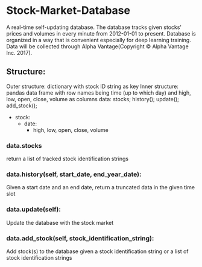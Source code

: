 # Stock-Market-Database

A real-time self-updating database. The database tracks given stocks' prices and volumes in every minute from 2012-01-01 to present. Database is organized in a way that is convenient especially for deep learning training. Data will be collected through Alpha Vantage(Copyright © Alpha Vantage Inc. 2017). 

## Structure:
Outer structure: dictionary with stock ID string as key
Inner structure: pandas data frame with row names being time (up to which day) and high, low, open, close, volume as columns
data: stocks; history(); update(); add_stock();
- stock: 
  - date:
    - high, low, open, close, volume

### data.stocks
return a list of tracked stock identification strings

### data.history(self, start_date, end_year_date):
Given a start date and an end date, return a truncated data in the given time slot

### data.update(self):
Update the database with the stock market

### data.add_stock(self, stock_identification_string):
Add stock(s) to the database given a stock identification string or a list of stock identification strings
